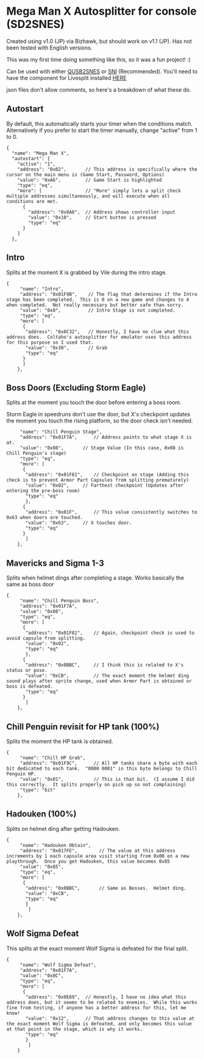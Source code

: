 # Mega Man X Autosplitter for console (SD2SNES)

Created using v1.0 (JP) via Bizhawk, but should work on v1.1 (JP).  Has not been tested with English versions.

This was my first time doing something like this, so it was a fun project!  :)

Can be used with either [QUSB2SNES](https://skarsnik.github.io/QUsb2snes/) or [SNI](https://github.com/alttpo/sni) (Recommended).
You'll need to have the component for Livesplit installed [HERE](https://github.com/usb2snes/LiveSplit.USB2SNESSplitter)

json files don't allow comments, so here's a breakdown of what these do.

## Autostart
By default, this automatically starts your timer when the conditions match.  Alternatively if you prefer to start the timer manually, change "active" from 1 to 0.
```
{
  "name": "Mega Man X",
  "autostart": {
    "active": "1",
    "address": "0x02",       // This address is specifically where the cursor on the main menu is (Game Start, Password, Options)
    "value": "0xA6",         // Game Start is highlighted
    "type": "eq",
    "more": [                // "More" simply lets a split check multiple addresses simultaneously, and will execute when all conditions are met.
      {
        "address": "0x0A8",  // Address shows controller input
        "value": "0x10",     // Start button is pressed
        "type": "eq"
      }
    ]
  },
```

## Intro
Splits at the moment X is grabbed by Vile during the intro stage.
```
{
     "name": "Intro",
	 "address": "0x01F9B",    // The flag that determines if the Intro stage has been completed.  This is 0 on a new game and changes to 4 when completed.  Not really necessary but better safe than sorry.
	 "value": "0x0",          // Intro Stage is not completed.
	 "type": "eq",
     "more": [
	  {
	   "address": "0x0C32",   // Honestly, I have no clue what this address does.  Coltaho's autosplitter for emulator uses this address for this purpose so I used that.
	   "value": "0x30",       // Grab
       "type": "eq"
	  }
	  ]
	},
```

## Boss Doors (Excluding Storm Eagle)
Splits at the moment you touch the door before entering a boss room.

Storm Eagle in speedruns don't use the door, but X's checkpoint updates the moment you touch the rising platform, so the door check isn't needed.
```
     "name": "Chill Penguin Stage",
	 "address": "0x01F7A",	    // Address points to what stage X is at.
	 "value": "0x08",	    // Stage Value (In this case, 0x08 is Chill Penguin's stage)
	 "type": "eq",
     "more": [
	  {
	   "address": "0x01F81",    // Checkpoint on stage (Adding this check is to prevent Armor Part Capsules from splitting prematurely)
	   "value": "0x02",	    // Farthest checkpoint (Updates after entering the pre-boss room)
       "type": "eq"
	   },
	  {
	   "address": "0x01F",	    // This value consistently switches to 0x63 when doors are touched.
	   "value": "0x63",	    // X touches door.
	   "type": "eq"
	  }
	   ]
	},
```

## Mavericks and Sigma 1-3
Splits when helmet dings after completing a stage.  Works basically the same as boss door
```
{
     "name": "Chill Penguin Boss",
	 "address": "0x01F7A",
	 "value": "0x08",
	 "type": "eq",
     "more": [
	  {
	   "address": "0x01F81",    // Again, checkpoint check is used to avoid capsule from splitting.
	   "value": "0x02",
       "type": "eq"
	   },
	  {
	   "address": "0x0BBC",     // I think this is related to X's status or pose.
	   "value": "0xCB",         // The exact moment the helmet ding sound plays after sprite change, used when Armor Part is obtained or boss is defeated.
	   "type": "eq"
	  }
	   ]
	},
```

## Chill Penguin revisit for HP tank (100%)
Splits the moment the HP tank is obtained.
```
{
     "name": "Chill HP Grab",
	 "address": "0x01F9C",      // All HP tanks share a byte with each bit dedicated to each tank.  "0000 0001" in this byte belongs to Chill Penguin HP.
	 "value": "0x01",           // This is that bit.  (I assume I did this correctly.  It splits properly on pick up so not complaining)
	 "type": "bit"
	},
```

## Hadouken (100%)
Splits on helmet ding after getting Hadouken.

```
{
     "name": "Hadouken Obtain",
	 "address": "0x017FE",        // The value at this address increments by 1 each capsule area visit starting from 0x00 on a new playthrough.  Once you get Hadouken, this value becomes 0x85
	 "value": "0x85",
	 "type": "eq",
     "more": [
	  {
	   "address": "0x0BBC",       // Same as Bosses.  Helmet ding.
	   "value": "0xCB",
       "type": "eq"
	   }
	    ]
	},
```

## Wolf Sigma Defeat
This splits at the exact moment Wolf Sigma is defeated for the final split.
```
{
     "name": "Wolf Sigma Defeat",
	 "address": "0x01F7A",
	 "value": "0x0C",
	 "type": "eq",
     "more": [
	  {
	   "address": "0x0E69",  // Honestly, I have no idea what this address does, but it seems to be related to enemies.  While this works fine from testing, if anyone has a better address for this, let me know!
	   "value": "0x12",      // That address changes to this value at the exact moment Wolf Sigma is defeated, and only becomes this value at that point in the stage, which is why it works.
       "type": "eq"
	   }
	    ]
	}
```
